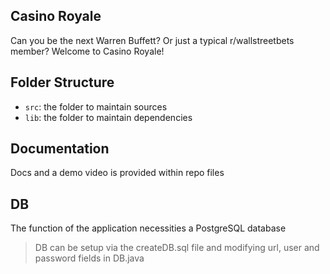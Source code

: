 ## Casino Royale

Can you be the next Warren Buffett? Or just a typical r/wallstreetbets member? Welcome to Casino Royale!

## Folder Structure

- `src`: the folder to maintain sources
- `lib`: the folder to maintain dependencies

## Documentation

Docs and a demo video is provided within repo files

## DB

The function of the application necessities a PostgreSQL database

> DB can be setup via the createDB.sql file and modifying url, user and password fields in DB.java
